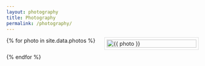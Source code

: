 ```yaml
---
layout: photography
title: Photography
permalink: /photography/
---
```





<style>
  .image-grid {
    display: grid;
    grid-template-columns: repeat(auto-fill, minmax(200px, 1fr));
    gap: 10px;
  }
  .grid-item {
    border: 1px solid #ddd;
    padding: 5px;
  }
  .grid-item img {
    width: 100%;
    height: auto;
    display: block;
  }
</style>

<div class="image-grid">
    {% for photo in site.data.photos %}
        <div class="grid-item">
            <img src="{{ '/assets/photography/nature/' | append: photo}}" alt="{{ photo }}" />
        </div>
    {% endfor %}
</div>
